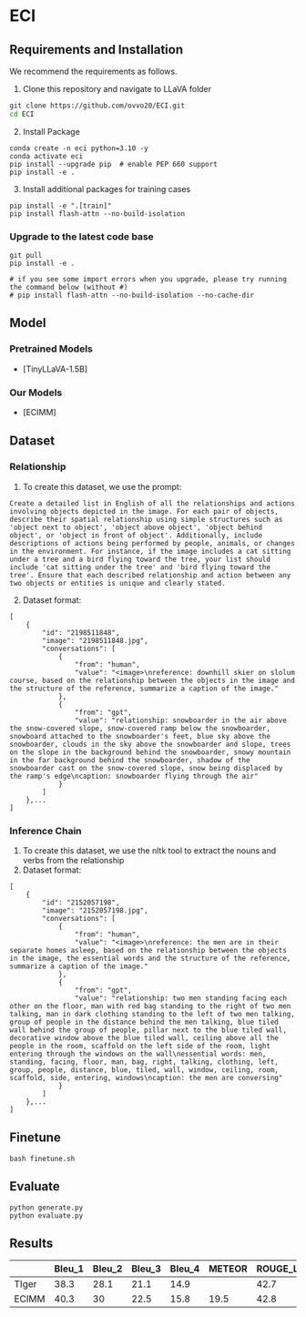 # ECI

## Requirements and Installation

We recommend the requirements as follows.

1. Clone this repository and navigate to LLaVA folder
```bash
git clone https://github.com/ovvo20/ECI.git
cd ECI
```

2. Install Package
```Shell
conda create -n eci python=3.10 -y
conda activate eci
pip install --upgrade pip  # enable PEP 660 support
pip install -e .
```

3. Install additional packages for training cases
```Shell
pip install -e ".[train]"
pip install flash-attn --no-build-isolation
```
### Upgrade to the latest code base

```Shell
git pull
pip install -e .

# if you see some import errors when you upgrade, please try running the command below (without #)
# pip install flash-attn --no-build-isolation --no-cache-dir
```

## Model

### Pretrained Models
- [TinyLLaVA-1.5B]

### Our Models
 - [ECIMM]

## Dataset

### Relationship

1. To create this dataset, we use the prompt:
```
Create a detailed list in English of all the relationships and actions involving objects depicted in the image. For each pair of objects, describe their spatial relationship using simple structures such as 'object next to object', 'object above object', 'object behind object', or 'object in front of object'. Additionally, include descriptions of actions being performed by people, animals, or changes in the environment. For instance, if the image includes a cat sitting under a tree and a bird flying toward the tree, your list should include 'cat sitting under the tree' and 'bird flying toward the tree'. Ensure that each described relationship and action between any two objects or entities is unique and clearly stated.
```

2. Dataset format:
```
[
    {
        "id": "2198511848",
        "image": "2198511848.jpg",
        "conversations": [
            {
                "from": "human",
                "value": "<image>\nreference: downhill skier on slolum course, based on the relationship between the objects in the image and the structure of the reference, summarize a caption of the image."
            },
            {
                "from": "gpt",
                "value": "relationship: snowboarder in the air above the snow-covered slope, snow-covered ramp below the snowboarder, snowboard attached to the snowboarder's feet, blue sky above the snowboarder, clouds in the sky above the snowboarder and slope, trees on the slope in the background behind the snowboarder, snowy mountain in the far background behind the snowboarder, shadow of the snowboarder cast on the snow-covered slope, snow being displaced by the ramp's edge\ncaption: snowboarder flying through the air"
            }
        ]
    },...
]
```

### Inference Chain
1. To create this dataset, we use the nltk tool to extract the nouns and verbs from the relationship
2. Dataset format:
```
[
    {
        "id": "2152057198",
        "image": "2152057198.jpg",
        "conversations": [
            {
                "from": "human",
                "value": "<image>\nreference: the men are in their separate homes asleep, based on the relationship between the objects in the image, the essential words and the structure of the reference, summarize a caption of the image."
            },
            {
                "from": "gpt",
                "value": "relationship: two men standing facing each other on the floor, man with red bag standing to the right of two men talking, man in dark clothing standing to the left of two men talking, group of people in the distance behind the men talking, blue tiled wall behind the group of people, pillar next to the blue tiled wall, decorative window above the blue tiled wall, ceiling above all the people in the room, scaffold on the left side of the room, light entering through the windows on the wall\nessential words: men, standing, facing, floor, man, bag, right, talking, clothing, left, group, people, distance, blue, tiled, wall, window, ceiling, room, scaffold, side, entering, windows\ncaption: the men are conversing"
            }
        ]
    },...
]
```

## Finetune

```Shell
bash finetune.sh
```

## Evaluate

```Shell
python generate.py
python evaluate.py
```

## Results

|        | Bleu_1 | Bleu_2 | Bleu_3 | Bleu_4 | METEOR | ROUGE_L | CIDEr | SPICE |
|--------|--------|--------|--------|--------|--------|---------|-------|-------|
| TIger  | 38.3   | 28.1   | 21.1   | 14.9   |        | 42.7    | 148.3 | 32.0  |
| ECIMM  | 40.3   | 30     | 22.5   | 15.8   | 19.5   | 42.8    | 152.6 | 32.7  |
